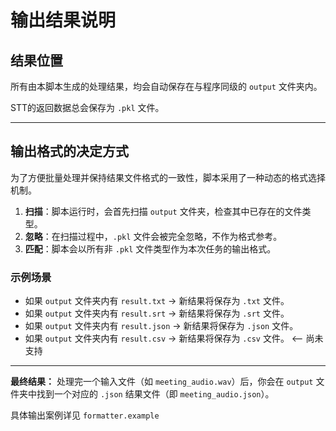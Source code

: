 # 输出结果说明

## 结果位置
所有由本脚本生成的处理结果，均会自动保存在与程序同级的 `output` 文件夹内。

STT的返回数据总会保存为 `.pkl` 文件。

---

## 输出格式的决定方式

为了方便批量处理并保持结果文件格式的一致性，脚本采用了一种动态的格式选择机制。

1.  **扫描**：脚本运行时，会首先扫描 `output` 文件夹，检查其中已存在的文件类型。
2.  **忽略**：在扫描过程中，`.pkl` 文件会被完全忽略，不作为格式参考。
3.  **匹配**：脚本会以所有非 `.pkl` 文件类型作为本次任务的输出格式。

### 示例场景
* 如果 `output` 文件夹内有 `result.txt` -> 新结果将保存为 `.txt` 文件。
* 如果 `output` 文件夹内有 `result.srt` -> 新结果将保存为 `.srt` 文件。
* 如果 `output` 文件夹内有 `result.json` -> 新结果将保存为 `.json` 文件。
* 如果 `output` 文件夹内有 `result.csv` -> 新结果将保存为 `.csv` 文件。 <-- 尚未支持

---

**最终结果：**
处理完一个输入文件（如 `meeting_audio.wav`）后，你会在 `output` 文件夹中找到一个对应的 `.json` 结果文件（即 `meeting_audio.json`）。

具体输出案例详见 `formatter.example` 
